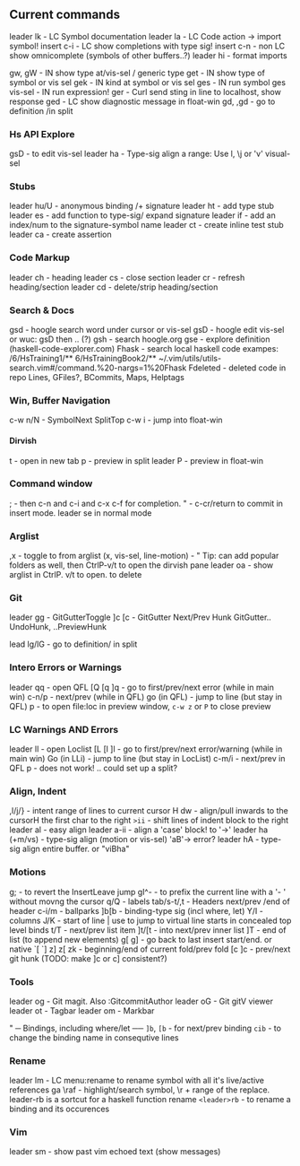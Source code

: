 ## Current commands
leader lk   - LC Symbol documentation
leader la   - LC Code action → import symbol!
insert c-i  - LC show completions with type sig!
insert c-n  - non LC show omnicomplete (symbols of other buffers..?)
leader hi   - format imports

gw, gW      - IN show type at/vis-sel / generic type
get         - IN show type of symbol or vis sel
gek         - IN kind at symbol or vis sel
ges         - IN run symbol
ges vis-sel - IN run expression!
ger         - Curl send sting in line to localhost, show response
ged         - LC show diagnostic message in float-win
gd, ,gd     - go to definition /in split

### Hs API Explore
gsD         - to edit vis-sel
leader ha   - Type-sig align a range: Use l, \j or 'v' visual-sel


### Stubs
leader hu/U - anonymous binding /+ signature
leader ht   - add type stub
leader es   - add function to type-sig/ expand signature
leader if   - add an index/num to the signature-symbol name
leader ct   - create inline test stub
leader ca   - create assertion

### Code Markup
leader ch   - heading
leader cs   - close section
leader cr   - refresh heading/section
leader cd   - delete/strip heading/section

### Search & Docs
gsd         - hoogle search word under cursor or vis-sel
gsD <c-f>   - hoogle edit vis-sel or wuc: gsD then <c-f> .. <c-c><cr> (?)
gsh         - search hoogle.org
gse         - explore definition (haskell-code-explorer.com)
Fhask       - search local haskell code exampes: /6/HsTraining1/** 6/HsTrainingBook2/** ~/.vim/utils/utils-search.vim#/command.%20-nargs=1%20Fhask 
Fdeleted    - deleted code in repo
Lines, GFiles?, BCommits, Maps, Helptags


### Win, Buffer Navigation
c-w n/N     - SymbolNext SplitTop
c-w i       - jump into float-win
#### Dirvish
t           - open in new tab
p           - preview in split
leader P    - preview in float-win

### Command window
;           - then c-n and c-i and c-x c-f for completion.
            " - c-cr/return to commit in insert mode. leader se in normal mode

### Arglist
,x          - toggle to from arglist (x, vis-sel, line-motion)
            - " Tip: can add popular folders as well, then CtrlP-v/t to open the dirvish pane
            leader oa   - show arglist in CtrlP. v/t to open. <c-s> to delete

### Git
leader gg   - GitGutterToggle
]c [c       - GitGutter Next/Prev Hunk
GitGutter.. UndoHunk, ..PreviewHunk

lead lg/lG  - go to definition/ in split

### Intero Errors or Warnings
leader qq   - open QFL
[Q [q ]q    - go to first/prev/next error (while in main win)
c-n/p       - next/prev (while in QFL)
go (in QFL) - jump to line (but stay in QFL)
p           - to open file:loc in preview window, `c-w z` or `P` to close preview

### LC Warnings AND Errors
leader ll   - open Loclist
[L [l ]l    - go to first/prev/next error/warning (while in main win)
Go (in LLi) - jump to line (but stay in LocList)
c-m/i       - next/prev in QFL
p           - does not work! .. could set up a split?

### Align, Indent
\,l/j/}     - intent range of lines to current cursor H
dw          - align/pull inwards to the cursorH the first char to the right
`>ii`         - shift lines of indent block to the right
leader al   - easy align
leader a-ii - align a 'case' block! to '->'
leader ha (+m/vs) - type-sig align (motion or vis-sel) 'aB'-> error?
leader hA   - type-sig align entire buffer. or "viB<space>ha<c-o>"

### Motions
g;          - to revert the InsertLeave jump
gI^- <cr>   - to prefix the current line with a '- ' without movng the cursor
q/Q         - labels
tab/s-t/,t  - Headers next/prev /end of header
c-i/m       - ballparks
]b[b        - binding-type sig (incl where, let)
Y/I         - columns
J/K         - start of line | use to jump to virtual line starts in concealed top level binds
t/T         - next/prev list item
]t/[t       - into next/prev inner list
]T          - end of list (to append new elements)
g[ g]       - go back to last insert start/end. or native \`[ \`]
z] z[ zk    - beginning/end of current fold/prev fold
[c ]c       - prev/next git hunk (TODO: make ]c or c] consistent?)

### Tools
leader og   - Git magit. Also :GitcommitAuthor
leader oG   - Git gitV viewer
leader ot   - Tagbar
leader om   - Markbar

" ─   Bindings, including where/let                     ──
`]b`, `[b`      - for next/prev binding
`cib`         - to change the binding name in consequtive lines

### Rename
leader lm   - LC menu:rename to rename symbol with all it's live/active references
ga \raf     - highlight/search symbol, \r + range of the replace. leader-rb is a sortcut for a haskell function rename
`<leader>rb`  - to rename a binding and its occurences

### Vim
leader sm   - show past vim echoed text (show messages)


